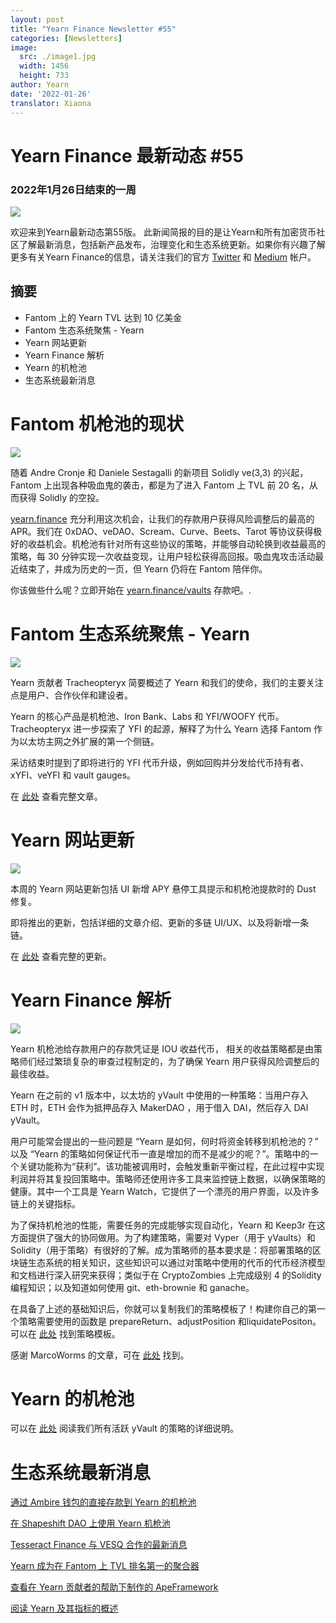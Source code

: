 ```yaml
---
layout: post
title: "Yearn Finance Newsletter #55"
categories: [Newsletters]
image:
  src: ./image1.jpg
  width: 1456
  height: 733
author: Yearn
date: '2022-01-26'
translator: Xiaona
---
```



# Yearn Finance 最新动态 #55

### 2022年1月26日结束的一周

![](./image1.jpg?w=1100&h=554)

欢迎来到Yearn最新动态第55版。 此新闻简报的目的是让Yearn和所有加密货币社区了解最新消息，包括新产品发布，治理变化和生态系统更新。如果你有兴趣了解更多有关Yearn Finance的信息，请关注我们的官方 [Twitter](https://twitter.com/iearnfinance) 和 [Medium](https://medium.com/iearn) 帐户。

## 摘要

- Fantom 上的 Yearn TVL 达到 10 亿美金
- Fantom 生态系统聚焦 - Yearn
- Yearn 网站更新
- Yearn Finance 解析
- Yearn 的机枪池
- 生态系统最新消息

# Fantom 机枪池的现状

![](./image2.jpg?w=674&h=680)

随着 Andre Cronje 和 Daniele Sestagalli 的新项目 Solidly ve(3,3) 的兴起，Fantom 上出现各种吸血鬼的袭击，都是为了进入 Fantom 上 TVL 前 20 名，从而获得 Solidly 的空投。

[yearn.finance](https://yearn.finance/#/home) 充分利用这次机会，让我们的存款用户获得风险调整后的最高的 APR。我们在 0xDAO、veDAO、Scream、Curve、Beets、Tarot 等协议获得极好的收益机会。机枪池有针对所有这些协议的策略，并能够自动轮换到收益最高的策略，每 30 分钟实现一次收益变现，让用户轻松获得高回报。吸血鬼攻击活动最近结束了，并成为历史的一页，但 Yearn 仍将在 Fantom 陪伴你。

你该做些什么呢？立即开始在 [yearn.finance/vaults](https://yearn.finance/vaults) 存款吧。.

# Fantom 生态系统聚焦 - Yearn

![](./image3.jpg?w=1456&h=819)

Yearn 贡献者 Tracheopteryx 简要概述了 Yearn 和我们的使命，我们的主要关注点是用户、合作伙伴和建设者。

Yearn 的核心产品是机枪池、Iron Bank、Labs 和 YFI/WOOFY 代币。Tracheopteryx 进一步探索了 YFI 的起源，解释了为什么 Yearn 选择 Fantom 作为以太坊主网之外扩展的第一个侧链。

采访结束时提到了即将进行的 YFI 代币升级，例如回购并分发给代币持有者、xYFI、veYFI 和 vault gauges。

在 [此处](https://fantom.foundation/blog/fantom-ecosystem-spotlight-yearn/?__cf_chl_rt_tk=rdrT2KHoFbjTe1yyUOmIDA92AeTmrMPKtQW5yT18mwk-1643234302-0-gaNycGzNCH0) 查看完整文章。

# Yearn 网站更新

![](./image4.jpg?w=900&h=734)

本周的 Yearn 网站更新包括 UI 新增 APY 悬停工具提示和机枪池提款时的 Dust 修复。

即将推出的更新，包括详细的文章介绍、更新的多链 UI/UX、以及将新增一条链。

在 [此处](https://yearnweb.substack.com/p/yearn-web-engineering-update-7d7?r=2y79e&utm_campaign=post&utm_medium=web) 查看完整的更新。

# Yearn Finance 解析

![](./image5.jpg?w=1000&h=531)

Yearn 机枪池给存款用户的存款凭证是 IOU 收益代币， 相关的收益策略都是由策略师们经过繁琐复杂的审查过程制定的，为了确保 Yearn 用户获得风险调整后的最佳收益。

Yearn 在之前的 v1 版本中，以太坊的 yVault 中使用的一种策略：当用户存入 ETH 时，ETH 会作为抵押品存入 MakerDAO ，用于借入 DAI，然后存入 DAI yVault。

用户可能常会提出的一些问题是 “Yearn 是如何，何时将资金转移到机枪池的？” 以及 “Yearn 的策略如何保证代币一直是增加的而不是减少的呢？”。策略中的一个关键功能称为“获利”。该功能被调用时，会触发重新平衡过程，在此过程中实现利润并将其复投回策略中。策略师还使用许多工具来监控链上数据，以确保策略的健康。其中一个工具是 Yearn Watch，它提供了一个漂亮的用户界面，以及许多链上的关键指标。

为了保持机枪池的性能，需要任务的完成能够实现自动化，Yearn 和 Keep3r 在这方面提供了强大的协同做用。为了构建策略，需要对 Vyper（用于 yVaults）和 Solidity（用于策略）有很好的了解。成为策略师的基本要求是：将部署策略的区块链生态系统的相关知识，这些知识可以通过对策略中使用的代币的代币经济模型和文档进行深入研究来获得；类似于在 CryptoZombies 上完成级别 4 的Solidity 编程知识；以及知道如何使用 git、eth-brownie 和 ganache。

在具备了上述的基础知识后，你就可以复制我们的策略模板了！构建你自己的第一个策略需要使用的函数是 prepareReturn、adjustPosition 和liquidatePositon。可以在 [此处](https://github.com/yearn/brownie-strategy-mix) 找到策略模板。

感谢 MarcoWorms 的文章，可在 [此处](https://medium.com/iearn/yearn-finance-explained-what-are-vaults-and-strategies-96970560432) 找到。

# Yearn 的机枪池

可以在 [此处](https://medium.com/yearn-state-of-the-vaults/the-vaults-at-yearn-9237905ffed3) 阅读我们所有活跃 yVault 的策略的详细说明。

# 生态系统最新消息

[通过 Ambire 钱包的直接存款到 Yearn 的机枪池](https://twitter.com/AmbireWallet/status/1483087593285820416)

[在 Shapeshift DAO 上使用 Yearn 机枪池](https://twitter.com/ShapeShift_io/status/1484599573289086984)

[Tesseract Finance 与 VESQ 合作的最新消息](https://twitter.com/tesseract_fi/status/1483484524143128578)

[Yearn 成为在 Fantom 上 TVL 排名第一的聚合器](https://twitter.com/vannny365/status/1484385291947368448)

[查看在 Yearn 贡献者的帮助下制作的 ApeFramework](https://twitter.com/ApeFramework)

[阅读 Yearn 及其指标的概述](https://twitter.com/fuuurma/status/1484503576076599298)
